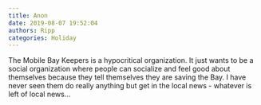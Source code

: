 ```yaml
---
title: Anon
date: 2019-08-07 19:52:04
authors: Ripp
categories: Holiday
---
```


 The Mobile Bay Keepers is a hypocritical organization.  It just wants to be a social organization where people can socialize and feel good about themselves because they tell themselves they are saving the Bay.  I have never seen them do really anything but get in the local news - whatever is left of local news...